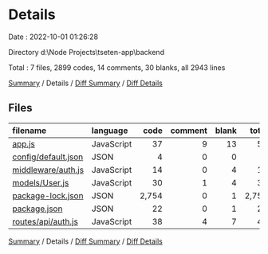 # Details

Date : 2022-10-01 01:26:28

Directory d:\\Node Projects\\tseten-app\\backend

Total : 7 files,  2899 codes, 14 comments, 30 blanks, all 2943 lines

[Summary](results.md) / Details / [Diff Summary](diff.md) / [Diff Details](diff-details.md)

## Files
| filename | language | code | comment | blank | total |
| :--- | :--- | ---: | ---: | ---: | ---: |
| [app.js](/app.js) | JavaScript | 37 | 9 | 13 | 59 |
| [config/default.json](/config/default.json) | JSON | 4 | 0 | 0 | 4 |
| [middleware/auth.js](/middleware/auth.js) | JavaScript | 14 | 0 | 4 | 18 |
| [models/User.js](/models/User.js) | JavaScript | 30 | 1 | 4 | 35 |
| [package-lock.json](/package-lock.json) | JSON | 2,754 | 0 | 1 | 2,755 |
| [package.json](/package.json) | JSON | 22 | 0 | 1 | 23 |
| [routes/api/auth.js](/routes/api/auth.js) | JavaScript | 38 | 4 | 7 | 49 |

[Summary](results.md) / Details / [Diff Summary](diff.md) / [Diff Details](diff-details.md)